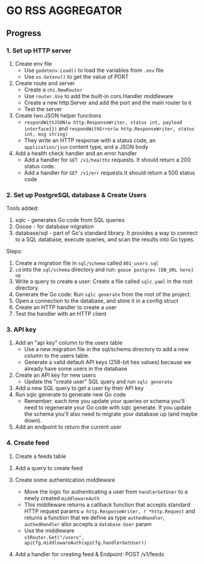 # GO RSS AGGREGATOR

## Progress

### 1. Set up HTTP server

1. Create env file
   - Use `godotenv.Load()` to load the variables from `.env` file
   - Use `os.Getenv()` to get the value of PORT
2. Create route and server
   - Create a `chi.NewRouter`
   - Use `router.Use` to add the built-in cors.Handler middleware
   - Create a new http.Server and add the port and the main router to it
   - Test the server
3. Create two JSON helper functions
   - `respondWithJSON(w http.ResponseWriter, status int, payload interface{})` and `respondWithError(w http.ResponseWriter, status int, msg string)`
   - They write an HTTP response with a status code, an `application/json` content type, and a JSON body
4. Add a health check handler and an error handler
   - Add a handler for `GET /v1/healthz` requests. It should return a 200 status code.
   - Add a handler for `GET /v1/err` requests.It should return a 500 status code

### 2. Set up PostgreSQL database & Create Users

Tools added:

1. sqlc - generates Go code from SQL queries
2. Goose - for database migration
3. database/sql - part of Go's standard library. It provides a way to connect to a SQL database, execute queries, and scan the results into Go types.

Steps:

1. Create a migration file in `sql/schema` called `001_users.sql`
2. `cd` into the `sql/schema` directory and run: `goose postgres [DB_URL here] up`
3. Write a query to create a user: Create a file called `sqlc.yaml` in the root directory.
4. Generate the Go code: Run `sqlc generate` from the root of the project.
5. Open a connection to the database, and store it in a config struct
6. Create an HTTP handler to create a user
7. Test the handler with an HTTP client

### 3. API key

1. Add an "api key" column to the users table
   - Use a new migration file in the sql/schema directory to add a new column to the users table.
   - Generate a valid default API keys (256-bit hex values) because we already have some users in the database
2. Create an API key for new users
   - Update the "create user" SQL query and run `sqlc generate`
3. Add a new SQL query to get a user by their API key
4. Run sqlc generate to generate new Go code
   - Remember: each time you update your queries or schema you'll need to regenerate your Go code with sqlc generate. If you update the schema you'll also need to migrate your database up (and maybe down).
5. Add an endpoint to return the current user

### 4. Create feed

1. Create a feeds table
2. Add a query to create feed
3. Create some authentication middleware

   - Move the logic for authenticating a user from `handlerGetUser` to a newly created `middlewareAuth`
   - This middleware returns a callback function that accepts standard HTTP request params `w http.ResponseWriter, r *http.Request` and returns a function that we define as type `authedHandler`, `authedHandler` also accepts a `database.User` param
   - Use the middleware<br>
     `v1Router.Get("/users", apiCfg.middlewareAuth(apiCfg.handlerGetUser))  `

4. Add a handler for creating feed & Endpoint: POST /v1/feeds
